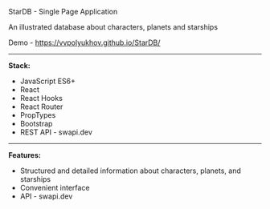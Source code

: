 StarDB - Single Page Application 

An illustrated database about characters, planets and starships

Demo - https://vvpolyukhov.github.io/StarDB/

-----

**Stack:**

* JavaScript ES6+
* React
* React Hooks
* React Router
* PropTypes
* Bootstrap
* REST API - swapi.dev

-----

**Features:**

* Structured and detailed information about characters, planets, and starships
* Convenient interface 
* API - swapi.dev
